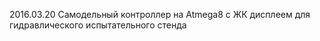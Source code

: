 2016.03.20 
Самодельный контроллер на Atmega8 с ЖК дисплеем для гидравлического испытательного стенда
